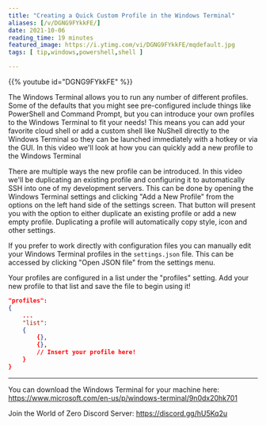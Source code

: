 ```yaml
---
title: "Creating a Quick Custom Profile in the Windows Terminal"
aliases: [/v/DGNG9FYkkFE/]
date: 2021-10-06
reading_time: 19 minutes
featured_image: https://i.ytimg.com/vi/DGNG9FYkkFE/mqdefault.jpg
tags: [ tip,windows,powershell,shell ]

---
```


{{% youtube id="DGNG9FYkkFE" %}}

The Windows Terminal allows you to run any number of different profiles. Some of the defaults that you might see pre-configured include things like PowerShell and Command Prompt, but you can introduce your own profiles to the Windows Terminal to fit your needs! This means you can add your favorite cloud shell or add a custom shell like NuShell directly to the Windows Terminal so they can be launched immediately with a hotkey or via the GUI. In this video we'll look at how you can quickly add a new profile to the Windows Terminal

There are multiple ways the new profile can be introduced. In this video we'll be duplicating an existing profile and configuring it to automatically SSH into one of my development servers. This can be done by opening the Windows Terminal settings and clicking "Add a New Profile" from the options on the left hand side of the settings screen. That button will present you with the option to either duplicate an existing profile or add a new empty profile. Duplicating a profile will automatically copy style, icon and other settings.

If you prefer to work directly with configuration files you can manually edit your Windows Terminal profiles in the `settings.json` file. This can be accessed by clicking "Open JSON file" from the settings menu.

Your profiles are configured in a list under the "profiles" setting. Add your new profile to that list and save the file to begin using it!

```json
"profiles":
{
    ...
    "list":
    {
        {},
        {},
        // Insert your profile here!
    }
}
```

***

You can download the Windows Terminal for your machine here: https://www.microsoft.com/en-us/p/windows-terminal/9n0dx20hk701

Join the World of Zero Discord Server: https://discord.gg/hU5Kq2u